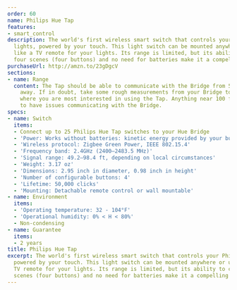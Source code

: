 ```yaml
---
order: 60
name: Philips Hue Tap
features:
- smart_control
description: The world's first wireless smart switch that controls your Philips Hue
  lights, powered by your touch. This light switch can be mounted anywhere or used
  like a TV remote for your lights. Its range is limited, but its ability to control
  four scenes (four buttons) and no need for batteries make it a compelling offer.
purchaseUrl: http://amzn.to/23gDgcV
sections:
- name: Range
  content: The Tap should be able to communicate with the Bridge from 50 to 100 ft
    away. If in doubt, take some rough measurements from your Bridge to the location
    where you are most interested in using the Tap. Anything near 100 ft is likely
    to have issues communicating with the Bridge.
specs:
- name: Switch
  items:
  - Connect up to 25 Philips Hue Tap switches to your Hue Bridge
  - 'Power: Works without batteries: kinetic energy provided by your button touch'
  - 'Wireless protocol: Zigbee Green Power, IEEE 802.15.4'
  - 'Frequency band: 2.4GHz (2400–2483.5 MHz)'
  - 'Signal range: 49.2–98.4 ft, depending on local circumstances'
  - 'Weight: 3.17 oz'
  - 'Dimensions: 2.95 inch in diameter, 0.98 inch in height'
  - 'Number of configurable buttons: 4'
  - 'Lifetime: 50,000 clicks'
  - 'Mounting: Detachable remote control or wall mountable'
- name: Environment
  items:
  - 'Operating temperature: 32 - 104°F'
  - 'Operational humidity: 0% < H < 80%'
  - Non-condensing
- name: Guarantee
  items:
  - 2 years
title: Philips Hue Tap
excerpt: The world's first wireless smart switch that controls your Philips Hue lights,
  powered by your touch. This light switch can be mounted anywhere or used like a
  TV remote for your lights. Its range is limited, but its ability to control four
  scenes (four buttons) and no need for batteries make it a compelling offer.
---
```

